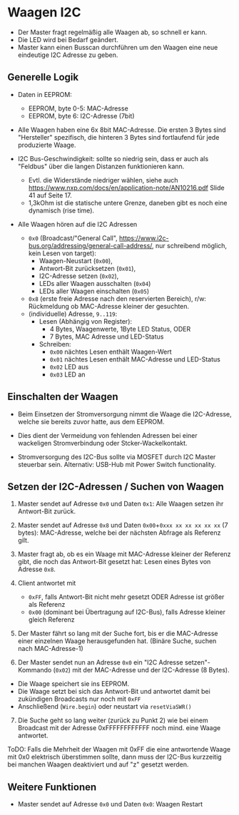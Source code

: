 # Waagen I2C 

- Der Master fragt regelmäßig alle Waagen ab, so schnell er kann. 
- Die LED wird bei Bedarf geändert. 
- Master kann einen Busscan durchführen um den Waagen eine neue eindeutige I2C Adresse zu geben.


## Generelle Logik

- Daten in EEPROM:
  - EEPROM, byte 0-5: MAC-Adresse
  - EEPROM, byte 6: I2C-Adresse (7bit)

- Alle Waagen haben eine 6x 8bit MAC-Adresse. Die ersten 3 Bytes sind "Hersteller" spezifisch, die hinteren 3 Bytes sind fortlaufend für jede produzierte Waage.

- I2C Bus-Geschwindigkeit: sollte so niedrig sein, dass er auch als "Feldbus" über die langen Distanzen funktionieren kann. 
  - Evtl. die Widerstände niedriger wählen, siehe auch https://www.nxp.com/docs/en/application-note/AN10216.pdf Slide 41 auf Seite 17. 
  - 1,3kOhm ist die statische untere Grenze, daneben gibt es noch eine dynamisch (rise time).


- Alle Waagen hören auf die I2C Adressen 
  - `0x0` (Broadcast/"General Call", https://www.i2c-bus.org/addressing/general-call-address/, nur schreibend möglich, kein Lesen von target): 
    - Waagen-Neustart (`0x00`), 
    - Antwort-Bit zurücksetzen (`0x01`), 
    - I2C-Adresse setzen (`0x02`), 
    - LEDs aller Waagen ausschalten (`0x04`)
    - LEDs aller Waagen einschalten (`0x05`)
  - `0x8` (erste freie Adresse nach den reservierten Bereich), r/w: Rückmeldung ob MAC-Adresse kleiner der gesuchten.
  - (individuelle) Adresse, `9..119`: 
    - Lesen (Abhängig von Register): 
      - 4 Bytes, Waagenwerte, 1Byte LED Status, ODER
      - 7 Bytes, MAC Adresse und LED-Status
    - Schreiben: 
      - `0x00` nächtes Lesen enthält Waagen-Wert
      - `0x01` nächtes Lesen enthält MAC-Adresse und LED-Status
      - `0x02` LED aus
      - `0x03` LED an 
  

## Einschalten der Waagen

- Beim Einsetzen der Stromversorgung nimmt die Waage die I2C-Adresse, welche sie bereits zuvor hatte, aus dem EEPROM. 
- Dies dient der Vermeidung von fehlenden Adressen bei  einer wackeligen Stromverbindung oder Stcker-Wackelkontakt.

- Stromversorgung des I2C-Bus sollte via MOSFET durch I2C Master steuerbar sein. Alternativ: USB-Hub mit Power Switch functionality.

## Setzen der I2C-Adressen / Suchen von Waagen

1. Master sendet auf Adresse `0x0` und Daten `0x1`: Alle Waagen setzen ihr Antwort-Bit zurück.
2. Master sendet auf Adresse `0x8` und Daten `0x00`+`0xxx xx xx xx xx xx` (7 bytes): MAC-Adresse, welche bei der nächsten Abfrage als Referenz gilt.
3. Master fragt ab, ob es ein Waage mit MAC-Adresse kleiner der Referenz gibt, die noch das Antwort-Bit gesetzt hat: Lesen eines Bytes von Adresse `0x8`.
4. Client antwortet mit 
   - `0xFF`, falls Antwort-Bit nicht mehr gesetzt ODER Adresse ist größer als Referenz
   - `0x00` (dominant bei Übertragung auf I2C-Bus), falls Adresse kleiner gleich Referenz

5. Der Master fährt so lang mit der Suche fort, bis er die MAC-Adresse einer einzelnen Waage herausgefunden hat. (Binäre Suche, suchen nach MAC-Adresse-1)
6. Der Master sendet nun an Adresse `0x0` ein "I2C Adresse setzen"-Kommando (`0x02`) mit der MAC-Adresse und der I2C-Adresse (8 Bytes).
  - Die Waage speichert sie ins EEPROM. 
  - Die Waage setzt bei sich das Antwort-Bit und antwortet damit bei zukündigen Broadcasts nur noch mit `0xFF`
  - Anschließend (`Wire.begin`) oder neustart via `resetViaSWR()`
7. Die Suche geht so lang weiter (zurück zu Punkt 2) wie bei einem Broadcast mit der Adresse 0xFFFFFFFFFFFF noch mind. eine Waage antwortet.

ToDO: Falls die Mehrheit der Waagen mit 0xFF die eine antwortende Waage mit 0x0 elektrisch überstimmen sollte, dann muss der I2C-Bus kurzzeitig bei manchen Waagen deaktiviert und auf "z" gesetzt werden. 


## Weitere Funktionen

- Master sendet auf Adresse `0x0` und Daten `0x0`: Waagen Restart

